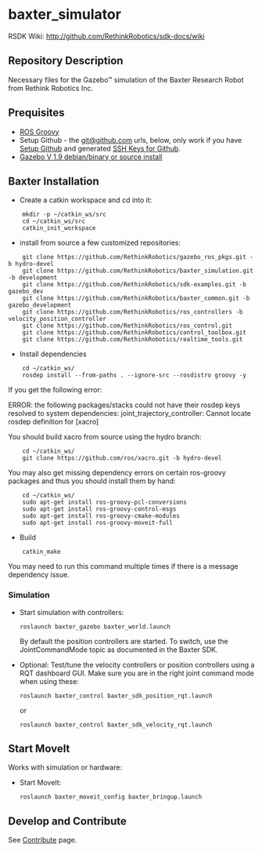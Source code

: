 baxter_simulator
=============
RSDK Wiki: http://github.com/RethinkRobotics/sdk-docs/wiki

## Repository Description
Necessary files for the Gazebo™ simulation of the Baxter Research Robot from Rethink Robotics Inc.


## Prequisites

 * [ROS Groovy](http://wiki.ros.org/groovy/Installation)
 * Setup Github - the git@github.com urls, below, only work if you have [Setup Github](https://help.github.com/articles/set-up-git) and generated [SSH Keys for Github](https://help.github.com/articles/generating-ssh-keys).
 * [Gazebo V 1.9 debian/binary or source install](http://gazebosim.org/wiki/1.9/install)



## Baxter Installation

* Create a catkin workspace and cd into it:

```
    mkdir -p ~/catkin_ws/src
    cd ~/catkin_ws/src
    catkin_init_workspace
```

* install from source a few customized repositories:

```
    git clone https://github.com/RethinkRobotics/gazebo_ros_pkgs.git -b hydro-devel
    git clone https://github.com/RethinkRobotics/baxter_simulation.git -b development
    git clone https://github.com/RethinkRobotics/sdk-examples.git -b gazebo_dev
    git clone https://github.com/RethinkRobotics/baxter_common.git -b gazebo_development
    git clone https://github.com/RethinkRobotics/ros_controllers -b velocity_position_controller
    git clone https://github.com/RethinkRobotics/ros_control.git
    git clone https://github.com/RethinkRobotics/control_toolbox.git
    git clone https://github.com/RethinkRobotics/realtime_tools.git

```

* Install dependencies

```
    cd ~/catkin_ws/
    rosdep install --from-paths . --ignore-src --rosdistro groovy -y
```

If you get the following error:

ERROR: the following packages/stacks could not have their rosdep keys resolved
to system dependencies:
joint_trajectory_controller: Cannot locate rosdep definition for [xacro]

You should build xacro from source using the hydro branch:

```
    cd ~/catkin_ws/
    git clone https://github.com/ros/xacro.git -b hydro-devel
```

You may also get missing dependency errors on certain ros-groovy packages and thus you should install them by hand:

```
    cd ~/catkin_ws/
    sudo apt-get install ros-groovy-pcl-conversions
    sudo apt-get install ros-groovy-control-msgs 
    sudo apt-get install ros-groovy-cmake-modules 
    sudo apt-get install ros-groovy-moveit-full
```

* Build

```
    catkin_make
```
You may need to run this command multiple times if there is a message dependency issue.

### Simulation 

 * Start simulation with controllers:
   ```
   roslaunch baxter_gazebo baxter_world.launch
   ```
   By default the position controllers are started. To switch, use the JointCommandMode topic as documented in the Baxter SDK.

 * Optional: Test/tune the velocity controllers or position controllers using a RQT dashboard GUI. Make sure you are in the right joint command mode when using these:

   ```
   roslaunch baxter_control baxter_sdk_position_rqt.launch
   ```
   or
   ```
   roslaunch baxter_control baxter_sdk_velocity_rqt.launch 
   ```

## Start MoveIt

Works with simulation or hardware:

 * Start MoveIt:

   ```
   roslaunch baxter_moveit_config baxter_bringup.launch
   ```

## Develop and Contribute

See [Contribute](https://github.com/osrf/baxter/blob/master/CONTRIBUTING.md) page.

